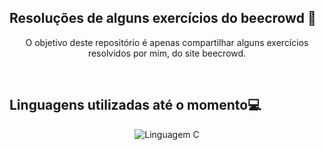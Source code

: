 ## Resoluções de alguns exercícios do beecrowd 📜

<div align="center">
    <p>
        O objetivo deste repositório é apenas compartilhar alguns exercícios resolvidos por mim, do site beecrowd.  
    </p>
</div>
<br>

 <h2> Linguagens utilizadas até o momento💻</h2> 

<div align="center"> 
    <img alt="Linguagem C" src="https://img.shields.io/badge/C-00599C?style=for-the-badge&logo=c&logoColor=white" />
<div>
